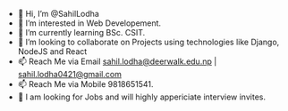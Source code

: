 - 👋 Hi, I’m @SahilLodha
- 👀 I’m interested in Web Developement.
- 🌱 I’m currently learning BSc. CSIT.
- 💞️ I’m looking to collaborate on Projects using technologies like Django, NodeJS and React
- 📫 Reach Me via Email sahil.lodha@deerwalk.edu.np | sahil.lodha0421@gmail.com
- 📫 Reach Me via Mobile 9818651541.
- 👀 I am looking for Jobs and will highly appericiate interview invites.


<!---
SahilLodha/SahilLodha is a ✨ special ✨ repository because its `README.md` (this file) appears on your GitHub profile.
You can click the Preview link to take a look at your changes.
--->
